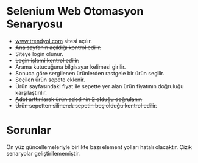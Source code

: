 # Selenium Web Otomasyon Senaryosu
+  www.trendyol.com sitesi açılır.
+  ~~Ana sayfanın açıldığı kontrol edilir.~~
+  Siteye login olunur.
+  ~~Login işlemi kontrol edilir.~~
+ Arama kutucuğuna bilgisayar kelimesi girilir.
+ Sonuca göre sergilenen ürünlerden rastgele bir ürün seçilir.
+ Seçilen ürün sepete eklenir.
+ Ürün sayfasındaki fiyat ile sepette yer alan ürün fiyatının doğruluğu karşılaştırılır.
+ ~~Adet arttırılarak ürün adedinin 2 olduğu doğrulanır.~~
+ ~~Ürün sepetten silinerek sepetin boş olduğu kontrol edilir.~~

# Sorunlar
Ön yüz güncellemeleriyle birlikte bazı element yolları hatalı olacaktır.
Çizik senaryolar geliştirilememiştir.
